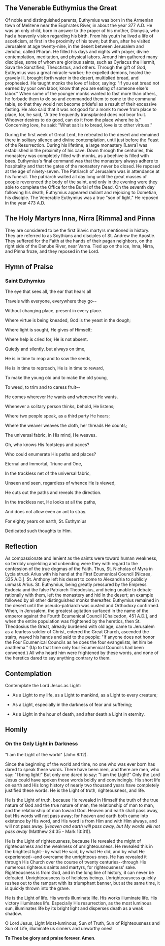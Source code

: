 ## The Venerable Euthymius the Great

Of noble and distinguished parents, Euthymius was born in the Armenian town of Melitene near the Euphrates River, in about the year 377 A.D. He was an only child, born in answer to the prayer of his mother, Dionysia, who had a heavenly vision regarding his birth. From his youth he lived a life of asceticism, at first in the proximity of his town; but then, after he visited Jerusalem at age twenty-nine, in the desert between Jerusalem and Jericho, called Pharan. He filled his days and nights with prayer, divine contemplation, meditation, and physical labors. Around him gathered many disciples, some of whom are glorious saints, such as Cyriacus the Hermit, Sava the Sanctified, Theoctistus, and others. Through the gift of God, Euthymius was a great miracle-worker; he expelled demons, healed the gravely ill, brought forth water in the desert, multiplied bread, and prophesied. He taught monks the love of labor, saying: "If you eat bread not earned by your own labor, know that you are eating of someone else's labor." When some of the younger monks wanted to fast more than others, he forbade them to do so and commanded them to come to the communal table, so that they would not become prideful as a result of their excessive fasting. He also said that it was not good for a monk to move from place to place, for, he said, "A tree frequently transplanted does not bear fruit. Whoever desires to do good, can do it from the place where he is." Concerning love, he said: "What salt is to bread, love is to other virtues." 

During the first week of Great Lent, he retreated to the desert and remained there in solitary silence and divine contemplation, until just before the Feast of the Resurrection. During his lifetime, a large monastery [Lavra] was established in the proximity of his cave. Down through the centuries, this monastery was completely filled with monks, as a beehive is filled with bees. Euthymius's final command was that the monastery always adhere to hospitality and that the gates of the monastery never be closed. He reposed at the age of ninety-seven. The Patriarch of Jerusalem was in attendance at his funeral. The patriarch waited all day long until the great masses of people reverenced the body of the saint, and only in the evening were they able to complete the Office for the Burial of the Dead. On the seventh day following his death, Euthymius appeared radiant and rejoicing to Dometian, his disciple. The Venerable Euthymius was a true "son of light." He reposed in the year 473 A.D.

## The Holy Martyrs Inna, Nirra [Rimma] and Pinna

They are considered to be the first Slavic martyrs mentioned in history. They are referred to as Scythians and disciples of St. Andrew the Apostle. They suffered for the Faith at the hands of their pagan neighbors, on the right side of the Danube River, near Varna. Tied up on the ice, Inna, Nirra, and Pinna froze, and they reposed in the Lord.

## Hymn of Praise

### Saint Euthymius

The eye that sees all, the ear that hears all

Travels with everyone, everywhere they go--

Without changing place, present in every place.

Where virtue is being kneaded, God is the yeast in the dough;

Where light is sought, He gives of Himself;

Where help is cried for, He is not absent.

Quietly and silently, but always on time,

He is in time to reap and to sow the seeds,

He is in time to reproach, He is in time to reward,

To make the young old and to make the old young,

To weed, to trim and to caress fruit--

He comes wherever He wants and whenever He wants.

Whenever a solitary person thinks, behold, He listens;

Where two people speak, as a third party He hears;

Where the weaver weaves the cloth, her threads He counts;

The universal fabric, in His mind, He weaves.

Oh, who knows His footsteps and paces?

Who could enumerate His paths and places?

Eternal and Immortal, Triune and One,

In the trackless net of the universal fabric,

Unseen and seen, regardless of whence He is viewed,

He cuts out the paths and reveals the direction.

In the trackless net, He looks at all the paths,

And does not allow even an ant to stray.

For eighty years on earth, St. Euthymius

Dedicated such thoughts to Him.

## Reflection

As compassionate and lenient as the saints were toward human weakness, so terribly unyielding and unbending were they with regard to the confession of the true dogmas of the Faith. Thus, St. Nicholas of Myra in Lycia struck Arius with his hand at the First Ecumenical Council [Nicaea, 325 A.D.]. St. Anthony left his desert to come to Alexandria to publicly unmask Arius. St. Euthymius, being greatly pressured by the Empress Eudocia and the false Patriarch Theodosius, and being unable to debate rationally with them, left the monastery and hid in the desert; an example followed by all other distinguished monks thereafter. Euthymius remained in the desert until the pseudo-patriarch was ousted and Orthodoxy confirmed. When, in Jerusalem, the greatest agitation surfaced in the name of the emperor against the Fourth Ecumenical Council [Chalcedon, 451 A.D.], and when the entire population was frightened by the heretics, then St. Theodosius the Great, already burdened with old age, came to Jerusalem as a fearless soldier of Christ, entered the Great Church, ascended the stairs, waved his hands and said to the people: "If anyone does not honor the Four Ecumenical Councils as he does the four evangelists, let him be anathema." (Up to that time only four Ecumenical Councils had been convened.) All who heard him were frightened by these words, and none of the heretics dared to say anything contrary to them.

## Contemplation

Contemplate the Lord Jesus as Light:

- As a Light to my life, as a Light to mankind, as a Light to every creature;

- As a Light, especially in the darkness of fear and suffering;

- As a Light in the hour of death, and after death a Light in eternity.

## Homily

### On the Only Light in Darkness

"I am the Light of the world" (John 8:12).

Since the beginning of the world and time, no one who was ever born has dared to speak these words. There have been men, and there are men, who say: "I bring light!" But only one dared to say: "I am the Light!" Only the Lord Jesus could have spoken those words boldly and convincingly. His short life on earth and His long history of nearly two thousand years have completely justified these words. He is the Light of truth, righteousness, and life.

He is the Light of truth, because He revealed in Himself the truth of the true nature of God and the true nature of man, the relationship of man to man, and the relationship of man toward God. Heaven and earth shall pass away, but His words will not pass away; for heaven and earth both came into existence by His word, and His word is from Him and with Him always, and will not pass away. [*Heaven and earth will pass away, but My words will not pass away* (Matthew 24:35 - Mark 13:31)].

He is the Light of righteousness, because He revealed the might of righteousness and the weakness of unrighteousness. He revealed this in the brightest light--by what He said, by what He did, and by what He experienced--and overcame the unrighteous ones. He has revealed it through His Church over the course of twenty centuries--through His numerous righteous saints and martyrs, for righteousness' sake. Righteousness is from God, and in the long line of history, it can never be defeated. Unrighteousness is of helpless beings. Unrighteousness quickly rushes out to the rampart with its triumphant banner, but at the same time, it is quickly thrown into the grave.

He is the Light of life. His words illuminate life. His works illuminate life. His victory illuminates life. Especially His resurrection, as the most luminous sun, illuminates life by its bright light and disperses death as a weak shadow.

O Lord Jesus, Light Most-luminous, Sun of Truth, Sun of Righteousness and Sun of Life, illuminate us sinners and unworthy ones!

**To Thee be glory and praise forever. Amen.**
